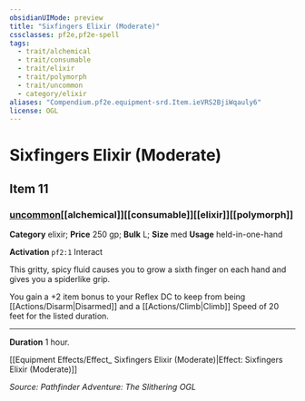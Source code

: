 ```yaml
---
obsidianUIMode: preview
title: "Sixfingers Elixir (Moderate)"
cssclasses: pf2e,pf2e-spell
tags:
  - trait/alchemical
  - trait/consumable
  - trait/elixir
  - trait/polymorph
  - trait/uncommon
  - category/elixir
aliases: "Compendium.pf2e.equipment-srd.Item.ieVRS2BjiWqauly6"
license: OGL
---
```

# Sixfingers Elixir (Moderate)
## Item 11
### [uncommon](uncommon "Uncommon Rarity Trait")[[alchemical]][[consumable]][[elixir]][[polymorph]]

**Category** elixir; 
**Price** 250 gp; 
**Bulk** L; **Size** med
**Usage** held-in-one-hand

**Activation** `pf2:1` Interact

This gritty, spicy fluid causes you to grow a sixth finger on each hand and gives you a spiderlike grip.

You gain a +2 item bonus to your Reflex DC to keep from being [[Actions/Disarm|Disarmed]] and a [[Actions/Climb|Climb]] Speed of 20 feet for the listed duration.

* * *

**Duration** 1 hour.

[[Equipment Effects/Effect_ Sixfingers Elixir (Moderate)|Effect: Sixfingers Elixir (Moderate)]]

*Source: Pathfinder Adventure: The Slithering*
*OGL*